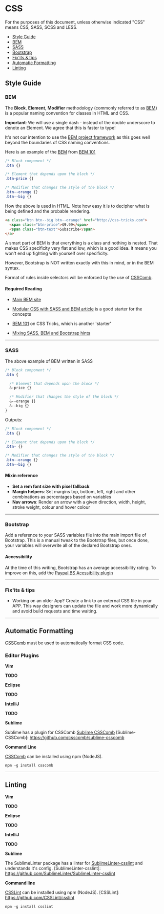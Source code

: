 # CSS

For the purposes of this document, unless otherwise indicated "CSS" means CSS, SASS, SCSS and LESS.

 - [Style Guide](#style-guide)
  - [BEM](#bem)
  - [SASS](#sass)
  - [Bootstrap](#bootstrap)
  - [Fix'its & tips](#fixits--tips)
 - [Automatic Formatting](#automatic-formatting)
 - [Linting](#linting)

## Style Guide

### BEM

[bem-site]: http://getbem.com/
[bem-projects]: https://en.bem.info/

The **Block**, **Element**, **Modifier** methodology (commonly referred to as [BEM](bem-site)) is a popular naming convention for classes in HTML and CSS.

**Important**: We will use a single dash - instead of the double underscore to denote an Element. We agree that this is faster to type!

It's not our intention to use the [BEM project framework](bem-projects) as this goes well beyond the boundaries of CSS naming conventions.

Here is an example of the [BEM](bem-site) from [BEM 101](bem-101)

```CSS
/* Block component */
.btn {}

/* Element that depends upon the block */ 
.btn-price {}

/* Modifier that changes the style of the block */
.btn--orange {} 
.btn--big {}
```

How the above is used in HTML. Note how easy it is to decipher what is being defined and the probable rendering.

```HTML
<a class="btn btn--big btn--orange" href="http://css-tricks.com">
  <span class="btn-price">$9.99</span>
  <span class="btn-text">Subscribe</span>
</a>
```

A smart part of BEM is that everything is a class and nothing is nested. That makes CSS specificity very flat and low, which is a good idea. It means you won't end up fighting with yourself over specificity.

However, Bootstrap is NOT written exactly with this in mind, or in the BEM syntax. 

Format of rules inside selectors will be enforced by the use of [CSSComb](css-comb).

#### Required Reading

 - [Main BEM site](bem-site)
 
 - [Modular CSS with SASS and BEM article](sass-bem-article) is a good starter for the concepts

[sass-bem-article]: http://mathayward.com/modular-css-with-sass-and-bem/

 - [BEM 101](bem-101) on CSS Tricks, which is another 'starter'
 
[bem-101]: https://css-tricks.com/bem-101/

 - [Mixing SASS, BEM and Bootstrap hints](sass-bem-bs) 

[sass-bem-bs]: http://andersonorui.com/2014/08/08/bootstrap-sass-bem/

- - -

### SASS

The above example of BEM written in SASS

```SASS
/* Block component */
.btn {

  /* Element that depends upon the block */ 
  &-price {}

  /* Modifier that changes the style of the block */
  &--orange {} 
  &--big {}
}
```

Outputs:

```CSS
/* Block component */
.btn {}

/* Element that depends upon the block */ 
.btn- {}

/* Modifier that changes the style of the block */
.btn--orange {} 
.btn--big {}
```
#### Mixin reference

 - **Set a rem font size with pixel fallback**
 - **Margin helpers**: Set margins top, bottom, left, right and other combinations as percentages based on variables
 - **Nav arrows**: Render an arrow with a given direction, width, height, stroke weight, colour and hover colour


- - -

### Bootstrap

Add a reference to your SASS variables file into the main import file of Bootstrap. This is a manual tweak to the Bootstrap files, but once done, your variables will overwrite all of the declared Bootstrap ones.  

#### Accessibility

At the time of this writing, Bootstrap has an average accessibility rating. To improve on this, add the [Paypal BS Acessibility plugin](paypal-accessibility-bs)

[paypal-accessibility-bs]: https://github.com/paypal/bootstrap-accessibility-plugin 

- - -

### Fix'its & tips

 - Working on an older App? Create a link to an external CSS file in your APP. This way designers can update the file and work more dynamically and avoid build requests and time waiting. 



- - -

## Automatic Formatting

[CSSComb](css-comb) must be used to automatically format CSS code.

[csscomb]: https://github.com/csscomb/csscomb.js

### Editor Plugins

**Vim**

**TODO**

**Eclipse**

**TODO**

**IntelliJ**

**TODO**

**Sublime**

Sublime has a plugin for CSSComb [Sublime CSSComb](Sublime-CSSComb)
[Sublime-CSSComb]: https://github.com/csscomb/sublime-csscomb

**Command Line**

[CSSComb](CSSComb) can be installed using npm (NodeJS).

[CSSComb]: http://csscomb.com/
```
npm -g install csscomb
```

- - -

## Linting

**Vim**

**TODO**

**Eclipse**

**TODO**

**IntelliJ**

**TODO**

**Sublime**

The SublimeLinter package has a linter for [SublimeLinter-csslint](SublimeLinter-csslint) and understands it's config.
[SublimeLinter-csslint]: https://github.com/SublimeLinter/SublimeLinter-csslint

**Command line**

[CSSLint](CSSLint) can be installed using npm (NodeJS).
[CSSLint]: https://github.com/CSSLint/csslint
```
npm -g install csslint
```
